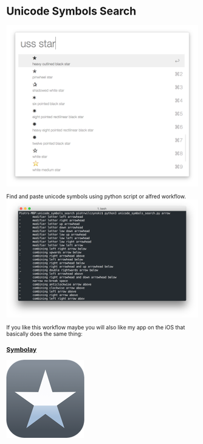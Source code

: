 # Unicode Symbols Search

![Alfred 2 workflow](screenshots/uss2.png)

Find and paste unicode symbols using python script or alfred workflow. 
![script in terminal](screenshots/script.png)

If you like this workflow maybe you will also like my app on the iOS that basically does the same thing:

### [Symbolay](http://symbolay.com)

![](screenshots/symbolay.png)
